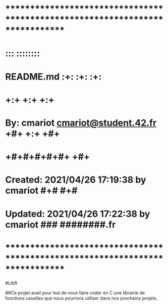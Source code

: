# **************************************************************************** #
#                                                                              #
#                                                         :::      ::::::::    #
#    README.md                                          :+:      :+:    :+:    #
#                                                     +:+ +:+         +:+      #
#    By: cmariot <cmariot@student.42.fr>            +#+  +:+       +#+         #
#                                                 +#+#+#+#+#+   +#+            #
#    Created: 2021/04/26 17:19:38 by cmariot           #+#    #+#              #
#    Updated: 2021/04/26 17:22:38 by cmariot          ###   ########.fr        #
#                                                                              #
# **************************************************************************** #

#Libft

##Ce projet avait pour but de nous faire coder en C une librairie de fonctions usuelles que nous pourrons utiliser dans nos prochains projets.




